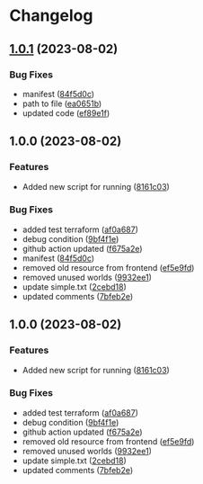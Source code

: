 # Changelog

## [1.0.1](https://github.com/mykaua/github_action/compare/v1.0.0...v1.0.1) (2023-08-02)


### Bug Fixes

* manifest ([84f5d0c](https://github.com/mykaua/github_action/commit/84f5d0cfb736c5a9888d1105108a6d46da22bb1e))
* path to file ([ea0651b](https://github.com/mykaua/github_action/commit/ea0651b19f99e23a744578c2aad3b0239530d57f))
* updated code ([ef89e1f](https://github.com/mykaua/github_action/commit/ef89e1fd591c1992c73b3fc4fe7779d2b6f39d7f))

## 1.0.0 (2023-08-02)


### Features

* Added new script for running ([8161c03](https://github.com/mykaua/github_action/commit/8161c0390fbb7ae17bfec7fac7488df90a4b807d))


### Bug Fixes

* added test terraform ([af0a687](https://github.com/mykaua/github_action/commit/af0a687eea8f26bf34087a5a2867b1bd4c33ac00))
* debug condition ([9bf4f1e](https://github.com/mykaua/github_action/commit/9bf4f1e7132b6dd91d47d49f9f08e1d55cfbdbe0))
* github action updated ([f675a2e](https://github.com/mykaua/github_action/commit/f675a2ea8552d8aa5fd6fc673aa0385184f8a6e6))
* manifest ([84f5d0c](https://github.com/mykaua/github_action/commit/84f5d0cfb736c5a9888d1105108a6d46da22bb1e))
* removed old resource from frontend ([ef5e9fd](https://github.com/mykaua/github_action/commit/ef5e9fdaa8e179f0d0b1998847255dd320571bf5))
* removed unused worlds ([9932ee1](https://github.com/mykaua/github_action/commit/9932ee101a7e9a097489537fe4aae5e9963d50d6))
* update simple.txt ([2cebd18](https://github.com/mykaua/github_action/commit/2cebd18e9093e8d0205b6e22253c715689da381c))
* updated comments ([7bfeb2e](https://github.com/mykaua/github_action/commit/7bfeb2ea8f08fdc41e30d7b8d707bef31f0b9ff6))

## 1.0.0 (2023-08-02)


### Features

* Added new script for running ([8161c03](https://github.com/mykaua/github_action/commit/8161c0390fbb7ae17bfec7fac7488df90a4b807d))


### Bug Fixes

* added test terraform ([af0a687](https://github.com/mykaua/github_action/commit/af0a687eea8f26bf34087a5a2867b1bd4c33ac00))
* debug condition ([9bf4f1e](https://github.com/mykaua/github_action/commit/9bf4f1e7132b6dd91d47d49f9f08e1d55cfbdbe0))
* github action updated ([f675a2e](https://github.com/mykaua/github_action/commit/f675a2ea8552d8aa5fd6fc673aa0385184f8a6e6))
* removed old resource from frontend ([ef5e9fd](https://github.com/mykaua/github_action/commit/ef5e9fdaa8e179f0d0b1998847255dd320571bf5))
* removed unused worlds ([9932ee1](https://github.com/mykaua/github_action/commit/9932ee101a7e9a097489537fe4aae5e9963d50d6))
* update simple.txt ([2cebd18](https://github.com/mykaua/github_action/commit/2cebd18e9093e8d0205b6e22253c715689da381c))
* updated comments ([7bfeb2e](https://github.com/mykaua/github_action/commit/7bfeb2ea8f08fdc41e30d7b8d707bef31f0b9ff6))
